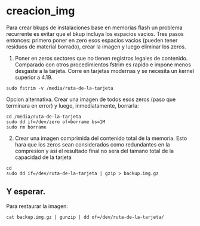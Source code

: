 # creacion_img
Para crear bkups de instalaciones base en memorias flash un problema recurrente es evitar que el bkup incluya los espacios vacios. Tres pasos entonces: primero poner en zero esos espacios vacios (pueden tener residuos de material borrado), crear la imagen y luego eliminar los zeros.

1. Poner en zeros sectores que no tienen registros legales de contenido. Comparado con otros procedimientos fstrim es rapido e impone menos desgaste a la tarjeta. Corre en tarjetas modernas y se necesita un kernel superior a 4.19.

```
sudo fstrim -v /media/ruta-de-la-tarjeta
```

Opcion alternativa. Crear una imagen de todos esos zeros (paso que terminara en error) y luego, inmediatamente, borrarla:

```
cd /media/ruta-de-la-tarjeta
sudo dd if=/dev/zero of=borrame bs=1M
sudo rm borrame
```

2. Crear una imagen comprimida del contenido total de la memoria. Esto hara que los zeros sean considerados como redundantes en la compresion y asi el resultado final no sera del tamano total de la capacidad de la tarjeta
```
cd
sudo dd if=/dev/ruta-de-la-tarjeta | gzip > backup.img.gz
```
Y esperar.
--------------

Para restaurar la imagen:

```
cat backup.img.gz | gunzip | dd of=/dev/ruta-de-la-tarjeta/
```
